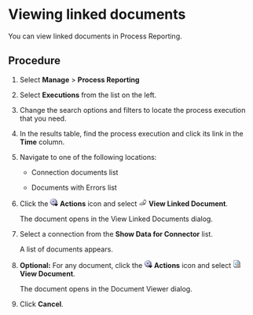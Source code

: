 # Viewing linked documents 

<head>
  <meta name="guidename" content="Integration"/>
  <meta name="context" content="GUID-8c50c013-411c-4faa-951d-090482a7b0b3"/>
</head>


You can view linked documents in Process Reporting.

## Procedure

1.  Select **Manage** \> **Process Reporting**

2.  Select **Executions** from the list on the left.

3.  Change the search options and filters to locate the process execution that you need.

4.  In the results table, find the process execution and click its link in the **Time** column.

5.  Navigate to one of the following locations:

    -   Connection documents list

    -   Documents with Errors list

6.  Click the ![Gear or Actions icon](../Images/main-ic-gear-blue-and-arrow-black-16_188e61d7-2204-48ad-b085-15fa4a70615d.jpg) **Actions** icon and select ![View Linked Document](../Images/main-ic-chain-links_8091e819-3cbe-49c9-9e67-dcfe13ace10f.jpg) **View Linked Document**.

    The document opens in the View Linked Documents dialog.

7.  Select a connection from the **Show Data for Connector** list.

    A list of documents appears.

8. **Optional:** For any document, click the ![Gear or Actions icon](../Images/main-ic-gear-blue-and-arrow-black-16_188e61d7-2204-48ad-b085-15fa4a70615d.jpg) **Actions** icon and select ![View Document](../Images/main-ic-document-with-magnifying-glass-16_36098f7c-7a65-41a5-8392-a2e729d3de91.jpg) **View Document**.

    The document opens in the Document Viewer dialog.

9.  Click **Cancel**.